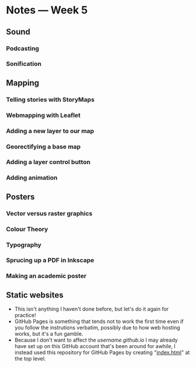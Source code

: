 # Notes — Week 5

## Sound

### Podcasting

### Sonification

## Mapping

### Telling stories with StoryMaps

### Webmapping with Leaflet

### Adding a new layer to our map

### Georectifying a base map

### Adding a layer control button

### Adding animation

## Posters

### Vector versus raster graphics

### Colour Theory

### Typography

### Sprucing up a PDF in Inkscape

### Making an academic poster

## Static websites

* This isn't anything I haven't done before, but let's do it again for practice!
* GitHub Pages is something that tends not to work the first time even if you follow the instrutions verbatim, possibly due to how web hosting works, but it's a fun gamble.
* Because I don't want to affect the *username.github.io* I may already have set up on this GitHub account that's been around for awhile, I instead used this repository for GitHub Pages by creating "[index.html](index.html)" at the top level.